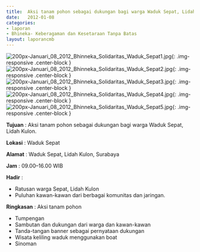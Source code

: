```yaml
---	
title: 	Aksi tanam pohon sebagai dukungan bagi warga Waduk Sepat, Lidah Kulon.
date: 	2012-01-08
categories:	
- laporan	
- Bhineka- Keberagaman dan Kesetaraan Tanpa Batas	
layout: laporancmb	
---	
```

	
![200px-Januari_08_2012_Bhinneka_Solidaritas_Waduk_Sepat1.jpg](/uploads/200px-Januari_08_2012_Bhinneka_Solidaritas_Waduk_Sepat1.jpg){: .img-responsive .center-block }	
![200px-Januari_08_2012_Bhinneka_Solidaritas_Waduk_Sepat2.jpg](/uploads/200px-Januari_08_2012_Bhinneka_Solidaritas_Waduk_Sepat2.jpg){: .img-responsive .center-block }	
![200px-Januari_08_2012_Bhinneka_Solidaritas_Waduk_Sepat3.jpg](/uploads/200px-Januari_08_2012_Bhinneka_Solidaritas_Waduk_Sepat3.jpg){: .img-responsive .center-block }	
![200px-Januari_08_2012_Bhinneka_Solidaritas_Waduk_Sepat4.jpg](/uploads/200px-Januari_08_2012_Bhinneka_Solidaritas_Waduk_Sepat4.jpg){: .img-responsive .center-block }	
![200px-Januari_08_2012_Bhinneka_Solidaritas_Waduk_Sepat5.jpg](/uploads/200px-Januari_08_2012_Bhinneka_Solidaritas_Waduk_Sepat5.jpg){: .img-responsive .center-block }	


**Tujuan** :	Aksi tanam pohon sebagai dukungan bagi warga Waduk Sepat, Lidah Kulon.
	
**Lokasi** :	Waduk Sepat
	
**Alamat** : 	Waduk Sepat, Lidah Kulon, Surabaya
	
**Jam** :	09.00–16.00 WIB
	
**Hadir** :	
*	Ratusan warga Sepat, Lidah Kulon
*	Puluhan kawan-kawan dari berbagai komunitas dan jaringan.

**Ringkasan** :	Aksi tanam pohon
*	Tumpengan
*	Sambutan dan dukungan dari warga dan kawan-kawan
*	Tanda-tangan banner sebagai pernyataan dukungan
*	Wisata keliling waduk menggunakan boat
*	Sinoman
